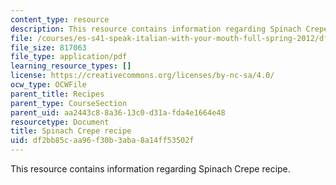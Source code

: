 ```yaml
---
content_type: resource
description: This resource contains information regarding Spinach Crepe recipe.
file: /courses/es-s41-speak-italian-with-your-mouth-full-spring-2012/df2bb85caa96f30b3aba8a14ff53502f_MITES_S41S12_recipe_7.pdf
file_size: 817063
file_type: application/pdf
learning_resource_types: []
license: https://creativecommons.org/licenses/by-nc-sa/4.0/
ocw_type: OCWFile
parent_title: Recipes
parent_type: CourseSection
parent_uid: aa2443c8-8a36-13c0-d31a-fda4e1664e48
resourcetype: Document
title: Spinach Crepe recipe
uid: df2bb85c-aa96-f30b-3aba-8a14ff53502f
---
```

This resource contains information regarding Spinach Crepe recipe.